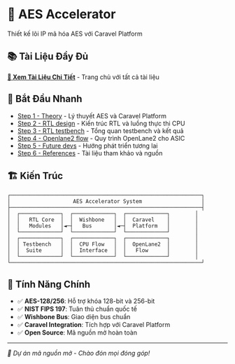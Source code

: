 # 🔐 AES Accelerator

Thiết kế lõi IP mã hóa AES với Caravel Platform

## 📚 Tài Liệu Đầy Đủ

**[📖 Xem Tài Liệu Chi Tiết](docs/README.md)** - Trang chủ với tất cả tài liệu

## 🚀 Bắt Đầu Nhanh

* [Step 1 - Theory](docs/01_theory.md) - Lý thuyết AES và Caravel Platform
* [Step 2 - RTL design](docs/02_rtl_design.md) - Kiến trúc RTL và luồng thực thi CPU
* [Step 3 - RTL testbench](docs/03_rtl_testbench.md) - Tổng quan testbench và kết quả
* [Step 4 - Openlane2 flow](docs/04_openlane2_flow.md) - Quy trình OpenLane2 cho ASIC
* [Step 5 - Future devs](docs/05_future_devs.md) - Hướng phát triển tương lai
* [Step 6 - References](docs/06_references.md) - Tài liệu tham khảo và nguồn

## 🏗️ Kiến Trúc

```
┌─────────────────────────────────────────────────────────────┐
│                    AES Accelerator System                   │
├─────────────────────────────────────────────────────────────┤
│  ┌─────────────┐  ┌─────────────┐  ┌─────────────┐        │
│  │   RTL Core  │  │  Wishbone   │  │  Caravel    │        │
│  │   Modules   │◄─┤   Bus       │◄─┤  Platform   │        │
│  └─────────────┘  └─────────────┘  └─────────────┘        │
│  ┌─────────────┐  ┌─────────────┐  ┌─────────────┐        │
│  │ Testbench   │  │  CPU Flow   │  │  OpenLane2  │        │
│  │  Suite      │  │  Interface  │  │   Flow      │        │
│  └─────────────┘  └─────────────┘  └─────────────┘        │
└─────────────────────────────────────────────────────────────┘
```

## 🎯 Tính Năng Chính

- ✅ **AES-128/256**: Hỗ trợ khóa 128-bit và 256-bit
- ✅ **NIST FIPS 197**: Tuân thủ chuẩn quốc tế
- ✅ **Wishbone Bus**: Giao diện bus chuẩn
- ✅ **Caravel Integration**: Tích hợp với Caravel Platform
- ✅ **Open Source**: Mã nguồn mở hoàn toàn

---

*🌟 Dự án mã nguồn mở - Chào đón mọi đóng góp!*
